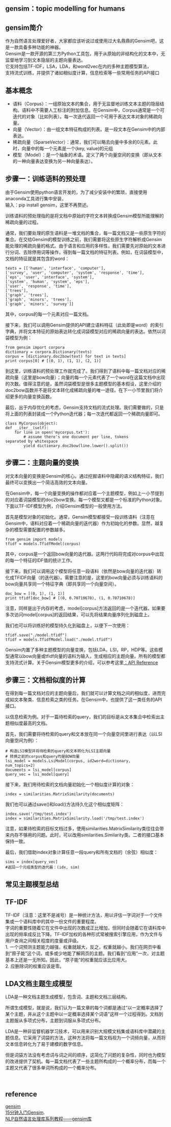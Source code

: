 ## gensim：topic modelling for humans 

<h2>gensim简介</h2><p>作为自然语言处理爱好者，大家都应该听说过或使用过大名鼎鼎的Gensim吧，这是一款具备多种功能的神器。<br/>Gensim是一款开源的第三方Python工具包，用于从原始的非结构化的文本中，无监督地学习到文本隐层的主题向量表达。<br/>它支持包括TF-IDF，LSA，LDA，和word2vec在内的多种主题模型算法，<br/>支持流式训练，并提供了诸如相似度计算，信息检索等一些常用任务的API接口</p><h2>基本概念</h2><ul><li>语料（Corpus）：一组原始文本的集合，用于无监督地训练文本主题的隐层结构。语料中不需要人工标注的附加信息。在Gensim中，Corpus通常是一个可迭代的对象（比如列表）。每一次迭代返回一个可用于表达文本对象的稀疏向量。</li><li>向量（Vector）：由一组文本特征构成的列表。是一段文本在Gensim中的内部表达。</li><li>稀疏向量（SparseVector）：通常，我们可以略去向量中多余的0元素。此时，向量中的每一个元素是一个(key, value)的元组</li><li>模型（Model）：是一个抽象的术语。定义了两个向量空间的变换（即从文本的一种向量表达变换为另一种向量表达）。</li></ul><h2>步骤一：训练语料的预处理</h2><p>由于Gensim使用python语言开发的，为了减少安装中的繁琐，直接使用anaconda工具进行集中安装，<br/>输入：pip install gensim，这里不再赘述。</p><p>训练语料的预处理指的是将文档中原始的字符文本转换成Gensim模型所能理解的稀疏向量的过程。</p><p>通常，我们要处理的原生语料是一堆文档的集合，每一篇文档又是一些原生字符的集合。在交给Gensim的模型训练之前，我们需要将这些原生字符解析成Gensim能处理的稀疏向量的格式。由于语言和应用的多样性，我们需要先对原始的文本进行分词、去除停用词等操作，得到每一篇文档的特征列表。例如，在词袋模型中，文档的特征就是其包含的word：</p><div class="highlight"><pre><code class="language-text">texts = [[&#39;human&#39;, &#39;interface&#39;, &#39;computer&#39;],
[&#39;survey&#39;, &#39;user&#39;, &#39;computer&#39;, &#39;system&#39;, &#39;response&#39;, &#39;time&#39;],
[&#39;eps&#39;, &#39;user&#39;, &#39;interface&#39;, &#39;system&#39;],
[&#39;system&#39;, &#39;human&#39;, &#39;system&#39;, &#39;eps&#39;],
[&#39;user&#39;, &#39;response&#39;, &#39;time&#39;],
[&#39;trees&#39;],
[&#39;graph&#39;, &#39;trees&#39;],
[&#39;graph&#39;, &#39;minors&#39;, &#39;trees&#39;],
[&#39;graph&#39;, &#39;minors&#39;, &#39;survey&#39;]]
</code></pre></div><p>其中，corpus的每一个元素对应一篇文档。</p><p>接下来，我们可以调用Gensim提供的API建立语料特征（此处即是word）的索引字典，并将文本特征的原始表达转化成词袋模型对应的稀疏向量的表达。依然以词袋模型为例：</p><div class="highlight"><pre><code class="language-text">from gensim import corpora
dictionary = corpora.Dictionary(texts)
corpus = [dictionary.doc2bow(text) for text in texts]
print corpus[0] # [(0, 1), (1, 1), (2, 1)]
</code></pre></div><p>到这里，训练语料的预处理工作就完成了。我们得到了语料中每一篇文档对应的稀疏向量（这里是bow向量）；向量的每一个元素代表了一个word在这篇文档中出现的次数。值得注意的是，虽然词袋模型是很多主题模型的基本假设，这里介绍的doc2bow函数并不是将文本转化成稀疏向量的唯一途径。在下一小节里我们将介绍更多的向量变换函数。</p><p>最后，出于内存优化的考虑，Gensim支持文档的流式处理。我们需要做的，只是将上面的列表封装成一个Python迭代器；每一次迭代都返回一个稀疏向量即可。</p><div class="highlight"><pre><code class="language-text">class MyCorpus(object):
def __iter__(self):
    for line in open(&#39;mycorpus.txt&#39;):
        # assume there&#39;s one document per line, tokens                   separated by whitespace
        yield dictionary.doc2bow(line.lower().split())
</code></pre></div><h2>步骤二：主题向量的变换</h2><p>对文本向量的变换是Gensim的核心。通过挖掘语料中隐藏的语义结构特征，我们最终可以变换出一个简洁高效的文本向量。</p><p>在Gensim中，每一个向量变换的操作都对应着一个主题模型，例如上一小节提到的对应着词袋模型的doc2bow变换。每一个模型又都是一个标准的Python对象。下面以TF-IDF模型为例，介绍Gensim模型的一般使用方法。</p><p>首先是模型对象的初始化。通常，Gensim模型都接受一段训练语料（注意在Gensim中，语料对应着一个稀疏向量的迭代器）作为初始化的参数。显然，越复杂的模型需要配置的参数越多。</p><div class="highlight"><pre><code class="language-text">from gensim import models
tfidf = models.TfidfModel(corpus)</code></pre></div><p>其中，corpus是一个返回bow向量的迭代器。这两行代码将完成对corpus中出现的每一个特征的IDF值的统计工作。</p><p>接下来，我们可以调用这个模型将任意一段语料（依然是bow向量的迭代器）转化成TFIDF向量（的迭代器）。需要注意的是，这里的bow向量必须与训练语料的bow向量共享同一个特征字典（即共享同一个向量空间）。</p><div class="highlight"><pre><code class="language-text">doc_bow = [(0, 1), (1, 1)]
print tfidf[doc_bow] # [(0, 0.70710678), (1, 0.70710678)]
</code></pre></div><p>注意，同样是出于内存的考虑，model[corpus]方法返回的是一个迭代器。如果要多次访问model[corpus]的返回结果，可以先将结果向量序列化到磁盘上。</p><p>我们也可以将训练好的模型持久化到磁盘上，以便下一次使用：</p><div class="highlight"><pre><code class="language-text">tfidf.save(&#34;./model.tfidf&#34;)
tfidf = models.TfidfModel.load(&#34;./model.tfidf&#34;)
</code></pre></div><p>Gensim内置了多种主题模型的向量变换，包括LDA，LSI，RP，HDP等。这些模型通常以bow向量或tfidf向量的语料为输入，生成相应的主题向量。所有的模型都支持流式计算。关于Gensim模型更多的介绍，可以参考这里<a href="https://link.zhihu.com/?target=https%3A//radimrehurek.com/gensim/apiref.html" class=" wrap external" target="_blank" rel="nofollow noreferrer">：API Reference</a></p><h2>步骤三：文档相似度的计算</h2><p>在得到每一篇文档对应的主题向量后，我们就可以计算文档之间的相似度，进而完成如文本聚类、信息检索之类的任务。在Gensim中，也提供了这一类任务的API接口。</p><p>以信息检索为例。对于一篇待检索的query，我们的目标是从文本集合中检索出主题相似度最高的文档。</p><p>首先，我们需要将待检索的query和文本放在同一个向量空间里进行表达（以LSI向量空间为例）：</p><div class="highlight"><pre><code class="language-text"># 构造LSI模型并将待检索的query和文本转化为LSI主题向量
# 转换之前的corpus和query均是BOW向量
lsi_model = models.LsiModel(corpus, id2word=dictionary,          num_topics=2)
documents = lsi_model[corpus]
query_vec = lsi_model[query]
</code></pre></div><p>接下来，我们用待检索的文档向量初始化一个相似度计算的对象：</p><div class="highlight"><pre><code class="language-text">index = similarities.MatrixSimilarity(documents)
</code></pre></div><p>我们也可以通过save()和load()方法持久化这个相似度矩阵：</p><div class="highlight"><pre><code class="language-text">index.save(&#39;/tmp/test.index&#39;)
index = similarities.MatrixSimilarity.load(&#39;/tmp/test.index&#39;)
</code></pre></div><p>注意，如果待检索的目标文档过多，使用similarities.MatrixSimilarity类往往会带来内存不够用的问题。此时，可以改用similarities.Similarity类。二者的接口基本保持一致。</p><p>最后，我们借助index对象计算任意一段query和所有文档的（余弦）相似度：</p><div class="highlight"><pre><code class="language-text">sims = index[query_vec] 
#返回一个元组类型的迭代器：(idx, sim)</code></pre></div><h2>常见主题模型总结</h2><h2>TF-IDF</h2><p>TF-IDF（注意：这里不是减号）是一种统计方法，用以评估一字词对于一个文件集或一个语料库中的其中一份文件的重要程度。<br/>字词的重要性随着它在文件中出现的次数成正比增加，但同时会随着它在语料库中出现的频率成反比下降。TF-IDF加权的各种形式常被搜索引擎应用，作为文件与用户查询之间相关程度的度量或评级。<br/>1. 一个词预测主题能力越强，权重就越大，反之，权重就越小。我们在网页中看到“原子能”这个词，或多或少地能了解网页的主题。我们看到“应用”一次，对主题基本上还是一无所知。因此，“原子能“的权重就应该比应用大。<br/>2. 应删除词的权重应该是零。</p><h2>LDA文档主题生成模型</h2><p>LDA是一种文档主题生成模型，包含词、主题和文档三层结构。</p><p>所谓生成模型，就是说，我们认为一篇文章的每个词都是通过“以一定概率选择了某个主题，并从这个主题中以一定概率选择某个词语”这样一个过程得到。文档到主题服从多项式分布，主题到词服从多项式分布。</p><p>LDA是一种非监督机器学习技术，可以用来识别大规模文档集或语料库中潜藏的主题信息。它采用了词袋的方法，这种方法将每一篇文档视为一个词频向量，从而将文本信息转化为了易于建模的数字信息。</p><p>但是词袋方法没有考虑词与词之间的顺序，这简化了问题的复杂性，同时也为模型的改进提供了契机。每一篇文档代表了一些主题所构成的一个概率分布，而每一个主题又代表了很多单词所构成的一个概率分布。</p>

&nbsp;
## reference
[gensim](https://radimrehurek.com/gensim/apiref.html)  
[15分钟入门Gensim](https://zhuanlan.zhihu.com/p/37175253).  
[NLP自然语言处理库系列教程——gensim库](https://blog.csdn.net/luanpeng825485697/article/details/80452334)
